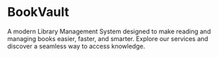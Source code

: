 # BookVault
A modern Library Management System designed to make reading and managing books easier, faster, and smarter. Explore our services and discover a seamless way to access knowledge.
